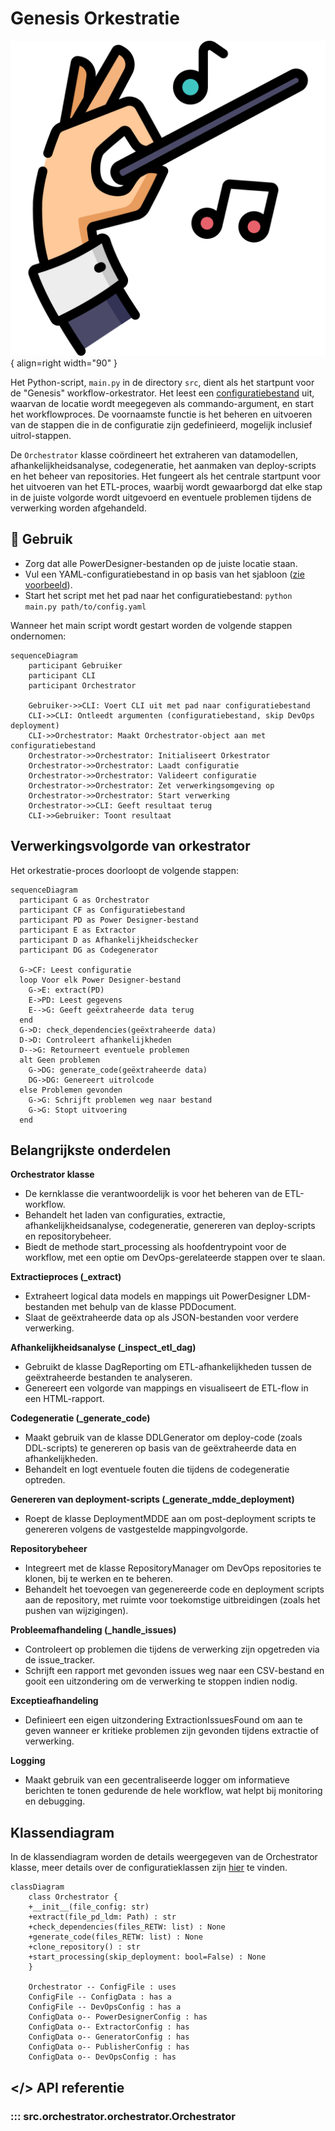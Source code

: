 # Genesis Orkestratie

![Genesis](images/conductor.png){ align=right width="90" }

Het Python-script, ```main.py``` in de directory ```src```, dient als het startpunt voor de "Genesis" workflow-orkestrator. Het leest een [configuratiebestand](Configuration.md) uit, waarvan de locatie wordt meegegeven als commando-argument, en start het workflowproces. De voornaamste functie is het beheren en uitvoeren van de stappen die in de configuratie zijn gedefinieerd, mogelijk inclusief uitrol-stappen.

De `Orchestrator` klasse coördineert het extraheren van datamodellen, afhankelijkheidsanalyse, codegeneratie, het aanmaken van deploy-scripts en het beheer van repositories. Het fungeert als het centrale startpunt voor het uitvoeren van het ETL-proces, waarbij wordt gewaarborgd dat elke stap in de juiste volgorde wordt uitgevoerd en eventuele problemen tijdens de verwerking worden afgehandeld.

## 🚀 Gebruik

* Zorg dat alle PowerDesigner-bestanden op de juiste locatie staan.
* Vul een YAML-configuratiebestand in op basis van het sjabloon ([zie voorbeeld](Configuration.md#voorbeeld-configuratiebestand)).
* Start het script met het pad naar het configuratiebestand: ```python main.py path/to/config.yaml```

Wanneer het main script wordt gestart worden de volgende stappen ondernomen:

```mermaid
sequenceDiagram
    participant Gebruiker
    participant CLI
    participant Orchestrator

    Gebruiker->>CLI: Voert CLI uit met pad naar configuratiebestand
    CLI->>CLI: Ontleedt argumenten (configuratiebestand, skip DevOps deployment)
    CLI->>Orchestrator: Maakt Orchestrator-object aan met configuratiebestand
    Orchestrator->>Orchestrator: Initialiseert Orkestrator
    Orchestrator->>Orchestrator: Laadt configuratie
    Orchestrator->>Orchestrator: Valideert configuratie
    Orchestrator->>Orchestrator: Zet verwerkingsomgeving op
    Orchestrator->>Orchestrator: Start verwerking
    Orchestrator->>CLI: Geeft resultaat terug
    CLI->>Gebruiker: Toont resultaat
```

## Verwerkingsvolgorde van orkestrator

Het orkestratie-proces doorloopt de volgende stappen:

```mermaid
sequenceDiagram
  participant G as Orchestrator
  participant CF as Configuratiebestand
  participant PD as Power Designer-bestand
  participant E as Extractor
  participant D as Afhankelijkheidschecker
  participant DG as Codegenerator

  G->CF: Leest configuratie
  loop Voor elk Power Designer-bestand
    G->E: extract(PD)
    E->PD: Leest gegevens
    E-->G: Geeft geëxtraheerde data terug
  end
  G->D: check_dependencies(geëxtraheerde data)
  D->D: Controleert afhankelijkheden
  D-->G: Retourneert eventuele problemen
  alt Geen problemen
    G->DG: generate_code(geëxtraheerde data)
    DG->DG: Genereert uitrolcode
  else Problemen gevonden
    G->G: Schrijft problemen weg naar bestand
    G->G: Stopt uitvoering
  end
```

## Belangrijkste onderdelen

**Orchestrator klasse**

* De kernklasse die verantwoordelijk is voor het beheren van de ETL-workflow.
* Behandelt het laden van configuraties, extractie, afhankelijkheidsanalyse, codegeneratie, genereren van deploy-scripts en repositorybeheer.
* Biedt de methode start_processing als hoofdentrypoint voor de workflow, met een optie om DevOps-gerelateerde stappen over te slaan.

**Extractieproces (_extract)**

* Extraheert logical data models en mappings uit PowerDesigner LDM-bestanden met behulp van de klasse PDDocument.
* Slaat de geëxtraheerde data op als JSON-bestanden voor verdere verwerking.

**Afhankelijkheidsanalyse (_inspect_etl_dag)**

* Gebruikt de klasse DagReporting om ETL-afhankelijkheden tussen de geëxtraheerde bestanden te analyseren.
* Genereert een volgorde van mappings en visualiseert de ETL-flow in een HTML-rapport.

**Codegeneratie (_generate_code)**

* Maakt gebruik van de klasse DDLGenerator om deploy-code (zoals DDL-scripts) te genereren op basis van de geëxtraheerde data en afhankelijkheden.
* Behandelt en logt eventuele fouten die tijdens de codegeneratie optreden.

**Genereren van deployment-scripts (_generate_mdde_deployment)**

* Roept de klasse DeploymentMDDE aan om post-deployment scripts te genereren volgens de vastgestelde mappingvolgorde.

**Repositorybeheer**

* Integreert met de klasse RepositoryManager om DevOps repositories te klonen, bij te werken en te beheren.
* Behandelt het toevoegen van gegenereerde code en deployment scripts aan de repository, met ruimte voor toekomstige uitbreidingen (zoals het pushen van wijzigingen).

**Probleemafhandeling (_handle_issues)**

* Controleert op problemen die tijdens de verwerking zijn opgetreden via de issue_tracker.
* Schrijft een rapport met gevonden issues weg naar een CSV-bestand en gooit een uitzondering om de verwerking te stoppen indien nodig.

**Exceptieafhandeling**

* Definieert een eigen uitzondering ExtractionIssuesFound om aan te geven wanneer er kritieke problemen zijn gevonden tijdens extractie of verwerking.

**Logging**

* Maakt gebruik van een gecentraliseerde logger om informatieve berichten te tonen gedurende de hele workflow, wat helpt bij monitoring en debugging.

## Klassendiagram

In de klassendiagram worden de details weergegeven van de Orchestrator klasse, meer details over de configuratieklassen zijn [hier](Documentation_Creation.md) te vinden.

```mermaid
classDiagram
    class Orchestrator {
    +__init__(file_config: str)
    +extract(file_pd_ldm: Path) : str
    +check_dependencies(files_RETW: list) : None
    +generate_code(files_RETW: list) : None
    +clone_repository() : str
    +start_processing(skip_deployment: bool=False) : None
    }

    Orchestrator -- ConfigFile : uses
    ConfigFile -- ConfigData : has a
    ConfigFile -- DevOpsConfig : has a
    ConfigData o-- PowerDesignerConfig : has
    ConfigData o-- ExtractorConfig : has
    ConfigData o-- GeneratorConfig : has
    ConfigData o-- PublisherConfig : has
    ConfigData o-- DevOpsConfig : has
```

## </> API referentie

### ::: src.orchestrator.orchestrator.Orchestrator
